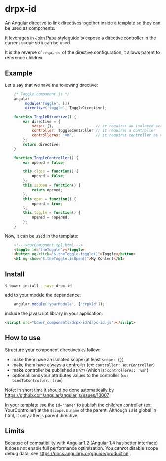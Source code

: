 drpx-id
=================

An Angular directive to link directives together inside a template so they can be used as components. 

It leverages in [John Papa styleguide](https://github.com/johnpapa/angular-styleguide) to expose a directive controller in the current scope so it can be used.

It is the reverse of `require:` of the directive configuration, it allows parent to reference children.


Example
-------

Let's say that we have the following directive:

```javascript
    /* Toggle.component.js */
    angular
        .module('Toggle', [])
        .directive('toggle', ToggleDirective);

    function ToggleDirective() {
        var directive = {
            scope: {},                   // it requires an isolated scope
            controller: ToggleController // it requires a Controller
            controllerAs: 'vm',          // it requires controller as vm
        };
        return directive;
    }

    function ToggleController() {
        var opened = false;

        this.close = function() {
            opened = false;
        };
        this.isOpen = function() {
            return opened;
        };
        this.open = function() {
            opened = true;
        };
        this.toggle = function() {
            opened = !opened;
        };
    }
```

Now, it can be used in the template:

```html
    <!-- yourComponent.tpl.html -->
    <toggle id="theToggle"></toggle>
    <button ng-click="$.theToggle.toggle()">Toggle</button>
    <h1 ng-show="$.theToggle.isOpen()">My Content</h1>
```


Install
-------

```bash
$ bower install --save drpx-id
```

add to your module the dependence:

```javascript
    angular.module('yourModule', ['drpxId']);
```

include the javascript library in your application:

```html
<script src="bower_components/drpx-id/drpx-id.js"></script>
```


How to use
----------

Structure your component directives as follow:

- make them have an isolated scope (at least `scope: {}`),
- make them have always a controller (ex: `controller: YourController`)
- make controller be published as _vm_ (which is: `controllerAs: 'vm'`)
- optional: bind your attributes values to the controller (`ex: bindToController: true`)

Note: in short time it should be done automatically by https://github.com/angular/angular.js/issues/10007


In your template use the `id="name"` to publish the children controller (ex: YourController) at the `$scope.$.name` of the parent. Although `id` is global in html, it only affects parent directive.



Limits
------

Because of compatibility with Angular 1.2 (Angular 1.4 has better interface) it does not enable full performance optimization. You cannot disable scope debug data, see https://docs.angularjs.org/guide/production .

